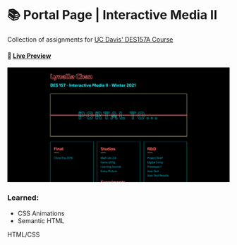 # 📚 Portal Page | Interactive Media II

Collection of assignments for [UC Davis' DES157A Course](https://arts.ucdavis.edu/course-description/des-157a-interactive-media-ii-4)

#### **🔗 [Live Preview](https://1ynelle.github.io/des157)**

<img src="/images/des157-portal.png" alt="DES157 Portal Page" width="600">

### Learned:

- CSS Animations
- Semantic HTML

HTML/CSS
